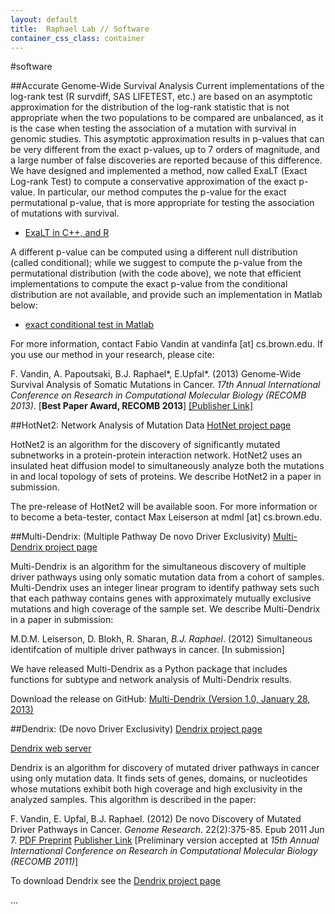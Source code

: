 ```yaml
---
layout: default
title:  Raphael Lab // Software
container_css_class: container
---
```


#software

##Accurate Genome-Wide Survival Analysis
Current implementations of the log-rank test (R survdiff, SAS LIFETEST, etc.) are based on an asymptotic approximation for the distribution of the log-rank statistic that is not appropriate when the two populations to be compared are unbalanced, as it is the case when testing the association of a mutation with survival in genomic studies. This asymptotic approximation results in p-values that can be very different from the exact p-values, up to 7 orders of magnitude, and a large number of false discoveries are reported because of this difference. We have designed and implemented a method, now called ExaLT (Exact Log-rank Test) to compute a conservative approximation of the exact p-value. In particular, our method computes the p-value for the exact permutational p-value, that is more appropriate for testing the association of mutations with survival.

* [ExaLT in C++, and R](http://compbio.cs.brown.edu/projects/exactlogrank/ExaLT.zip)

A different p-value can be computed using a different null distribution (called conditional); while we suggest to compute the p-value from the permutational distribution (with the code above), we note that efficient implementations to compute the exact p-value from the conditional distribution are not available, and provide such an implementation in Matlab below:

* [exact conditional test in Matlab](http://compbio.cs.brown.edu/projects/exactlogrank/exact_conditional.zip)

For more information, contact Fabio Vandin at vandinfa [at] cs.brown.edu. 
If you use our method in your research, please cite: 

F. Vandin, A. Papoutsaki, B.J. Raphael*, E.Upfal*. (2013) Genome-Wide Survival Analysis of Somatic Mutations in Cancer. *17th Annual International Conference on Research in Computational Molecular Biology (RECOMB 2013)*. [**Best Paper Award, RECOMB 2013**] [[Publisher Link]](http://link.springer.com/chapter/10.1007%2F978-3-642-37195-0_26)



##HotNet2: Network Analysis of Mutation Data
[HotNet project page](/projects/hotnet)

HotNet2 is an algorithm for the discovery of significantly mutated subnetworks in a protein-protein interaction network. HotNet2 uses an insulated heat diffusion model to simultaneously analyze both the mutations in and local topology of sets of proteins. We describe HotNet2 in a paper in submission. 

The pre-release of HotNet2 will be available soon. For more information or to become a beta-tester, contact Max Leiserson at mdml [at] cs.brown.edu.

##Multi-Dendrix: (Multiple Pathway De novo Driver Exclusivity)
[Multi-Dendrix project page](/projects/multi-dendrix)

Multi-Dendrix is an algorithm for the simultaneous discovery of multiple driver pathways using only somatic mutation data from a cohort of samples. Multi-Dendrix uses an integer linear program to identify pathway sets such that each pathway contains genes with approximately mutually exclusive mutations and high coverage of the sample set. We describe Multi-Dendrix in a paper in submission: 

M.D.M. Leiserson, D. Blokh, R. Sharan, *B.J. Raphael*. (2012) Simultaneous identifcation of multiple driver pathways in cancer. [In submission] 

We have released Multi-Dendrix as a Python package that includes functions for subtype and network analysis of Multi-Dendrix results.

Download the release on GitHub: [Multi-Dendrix (Version 1.0, January 28, 2013)](http://mdml.github.com/multi-dendrix)

##Dendrix: (De novo Driver Exclusivity)
[Dendrix project page](/projects/dendrix)

[Dendrix web server](http://ccmbweb.ccv.brown.edu/dendrix/)

Dendrix is an algorithm for discovery of mutated driver pathways in cancer using only mutation data. It finds sets of genes, domains, or nucleotides whose mutations exhibit both high coverage and high exclusivity in the analyzed samples. This algorithm is described in the paper:

F. Vandin, E. Upfal, B.J. Raphael. (2012) De novo Discovery of Mutated Driver Pathways in Cancer. *Genome Research*. 22(2):375-85. Epub 2011 Jun 7. [PDF Preprint](http://compbio.cs.brown.edu/publications/papers/Vandin_etAl_Dendrix_GRpreprint.pdf) [Publisher Link](http://dx.doi.org/10.1101/gr.120477.111) [Preliminary version accepted at *15th Annual International Conference on Research in Computational Molecular Biology (RECOMB 2011)*]

To download Dendrix see the [Dendrix project page](/projects/dendrix)

...
